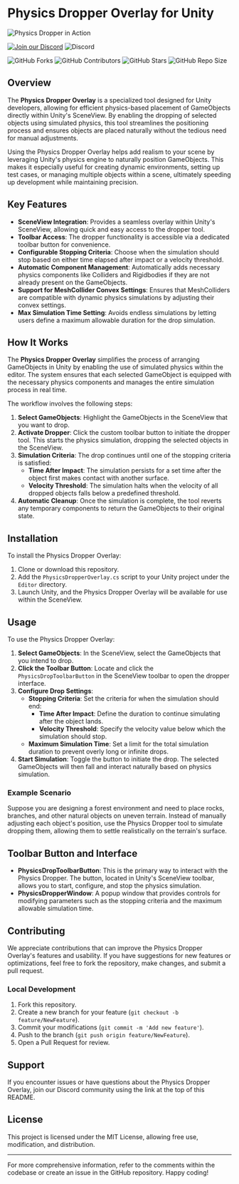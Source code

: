 # Physics Dropper Overlay for Unity

![Physics Dropper in Action](docs/images/ExampleGif.gif)

[![Join our Discord](https://img.shields.io/badge/Discord-Join%20Us-7289DA?logo=discord&logoColor=white)](https://discord.gg/knwtcq3N2a)
![Discord](https://img.shields.io/discord/1047781241010794506)

![GitHub Forks](https://img.shields.io/github/forks/Ddemon26/TCS-PhysicsDropper)
![GitHub Contributors](https://img.shields.io/github/contributors/Ddemon26/TCS-PhysicsDropper)
![GitHub Stars](https://img.shields.io/github/stars/Ddemon26/TCS-PhysicsDropper)
![GitHub Repo Size](https://img.shields.io/github/repo-size/Ddemon26/TCS-PhysicsDropper)

## Overview

The **Physics Dropper Overlay** is a specialized tool designed for Unity developers, allowing for efficient physics-based placement of GameObjects directly within Unity's SceneView. By enabling the dropping of selected objects using simulated physics, this tool streamlines the positioning process and ensures objects are placed naturally without the tedious need for manual adjustments.

Using the Physics Dropper Overlay helps add realism to your scene by leveraging Unity's physics engine to naturally position GameObjects. This makes it especially useful for creating dynamic environments, setting up test cases, or managing multiple objects within a scene, ultimately speeding up development while maintaining precision.

## Key Features

- **SceneView Integration**: Provides a seamless overlay within Unity's SceneView, allowing quick and easy access to the dropper tool.
- **Toolbar Access**: The dropper functionality is accessible via a dedicated toolbar button for convenience.
- **Configurable Stopping Criteria**: Choose when the simulation should stop based on either time elapsed after impact or a velocity threshold.
- **Automatic Component Management**: Automatically adds necessary physics components like Colliders and Rigidbodies if they are not already present on the GameObjects.
- **Support for MeshCollider Convex Settings**: Ensures that MeshColliders are compatible with dynamic physics simulations by adjusting their convex settings.
- **Max Simulation Time Setting**: Avoids endless simulations by letting users define a maximum allowable duration for the drop simulation.

## How It Works

The **Physics Dropper Overlay** simplifies the process of arranging GameObjects in Unity by enabling the use of simulated physics within the editor. The system ensures that each selected GameObject is equipped with the necessary physics components and manages the entire simulation process in real time.

The workflow involves the following steps:

1. **Select GameObjects**: Highlight the GameObjects in the SceneView that you want to drop.
2. **Activate Dropper**: Click the custom toolbar button to initiate the dropper tool. This starts the physics simulation, dropping the selected objects in the SceneView.
3. **Simulation Criteria**: The drop continues until one of the stopping criteria is satisfied:
   - **Time After Impact**: The simulation persists for a set time after the object first makes contact with another surface.
   - **Velocity Threshold**: The simulation halts when the velocity of all dropped objects falls below a predefined threshold.
4. **Automatic Cleanup**: Once the simulation is complete, the tool reverts any temporary components to return the GameObjects to their original state.

## Installation

To install the Physics Dropper Overlay:

1. Clone or download this repository.
2. Add the `PhysicsDropperOverlay.cs` script to your Unity project under the `Editor` directory.
3. Launch Unity, and the Physics Dropper Overlay will be available for use within the SceneView.

## Usage

To use the Physics Dropper Overlay:

1. **Select GameObjects**: In the SceneView, select the GameObjects that you intend to drop.
2. **Click the Toolbar Button**: Locate and click the `PhysicsDropToolbarButton` in the SceneView toolbar to open the dropper interface.
3. **Configure Drop Settings**:
   - **Stopping Criteria**: Set the criteria for when the simulation should end:
      - **Time After Impact**: Define the duration to continue simulating after the object lands.
      - **Velocity Threshold**: Specify the velocity value below which the simulation should stop.
   - **Maximum Simulation Time**: Set a limit for the total simulation duration to prevent overly long or infinite drops.
4. **Start Simulation**: Toggle the button to initiate the drop. The selected GameObjects will then fall and interact naturally based on physics simulation.

### Example Scenario

Suppose you are designing a forest environment and need to place rocks, branches, and other natural objects on uneven terrain. Instead of manually adjusting each object's position, use the Physics Dropper tool to simulate dropping them, allowing them to settle realistically on the terrain's surface.

## Toolbar Button and Interface

- **PhysicsDropToolbarButton**: This is the primary way to interact with the Physics Dropper. The button, located in Unity's SceneView toolbar, allows you to start, configure, and stop the physics simulation.
- **PhysicsDropperWindow**: A popup window that provides controls for modifying parameters such as the stopping criteria and the maximum allowable simulation time.

## Contributing

We appreciate contributions that can improve the Physics Dropper Overlay's features and usability. If you have suggestions for new features or optimizations, feel free to fork the repository, make changes, and submit a pull request.

### Local Development

1. Fork this repository.
2. Create a new branch for your feature (`git checkout -b feature/NewFeature`).
3. Commit your modifications (`git commit -m 'Add new feature'`).
4. Push to the branch (`git push origin feature/NewFeature`).
5. Open a Pull Request for review.

## Support

If you encounter issues or have questions about the Physics Dropper Overlay, join our Discord community using the link at the top of this README.

## License

This project is licensed under the MIT License, allowing free use, modification, and distribution.

---

For more comprehensive information, refer to the comments within the codebase or create an issue in the GitHub repository. Happy coding!
